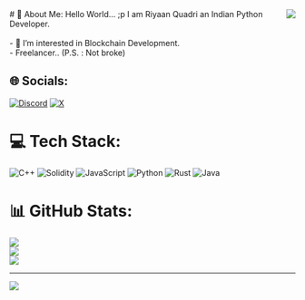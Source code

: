 <img align ="right" src ="https://visitor-badge.laobi.icu/badge?page_id=riyaanquadri.riyaanquadri" />
# 💫 About Me:
Hello World... ;p I am Riyaan Quadri an Indian Python Developer.<br><br>- 👀 I’m interested in Blockchain Development.<br>- Freelancer.. (P.S. : Not broke)


## 🌐 Socials:
[![Discord](https://img.shields.io/badge/Discord-%237289DA.svg?logo=discord&logoColor=white)](https://discord.gg/imransayed) [![X](https://img.shields.io/badge/X-black.svg?logo=X&logoColor=white)](https://x.com/cryptobasha1711) 

# 💻 Tech Stack:
![C++](https://img.shields.io/badge/c++-%2300599C.svg?style=for-the-badge&logo=c%2B%2B&logoColor=white) ![Solidity](https://img.shields.io/badge/Solidity-%23363636.svg?style=for-the-badge&logo=solidity&logoColor=white) ![JavaScript](https://img.shields.io/badge/javascript-%23323330.svg?style=for-the-badge&logo=javascript&logoColor=%23F7DF1E) ![Python](https://img.shields.io/badge/python-3670A0?style=for-the-badge&logo=python&logoColor=ffdd54) ![Rust](https://img.shields.io/badge/rust-%23000000.svg?style=for-the-badge&logo=rust&logoColor=white) ![Java](https://img.shields.io/badge/java-%23ED8B00.svg?style=for-the-badge&logo=openjdk&logoColor=white)
# 📊 GitHub Stats:
![](https://github-readme-stats.vercel.app/api?username=riyaanquadri&theme=dark&hide_border=false&include_all_commits=true&count_private=true)<br/>
![](https://github-readme-streak-stats.herokuapp.com/?user=riyaanquadri&theme=dark&hide_border=false)<br/>
![](https://github-readme-stats.vercel.app/api/top-langs/?username=riyaanquadri&theme=dark&hide_border=false&include_all_commits=true&count_private=true&layout=compact)

---
[![](https://visitcount.itsvg.in/api?id=riyaanquadri&icon=0&color=0)](https://visitcount.itsvg.in)


